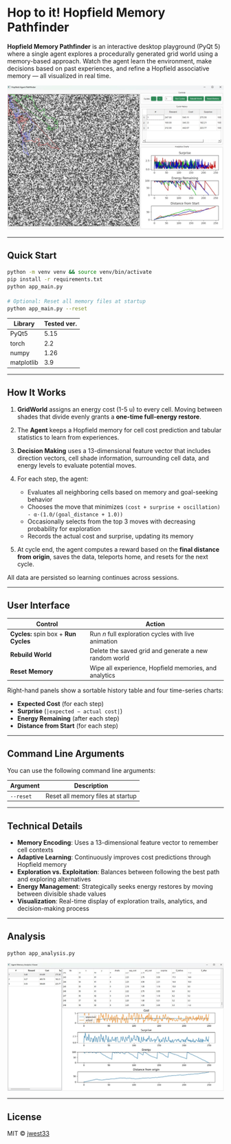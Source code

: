 # Hop to it! Hopfield Memory Pathfinder

**Hopfield Memory Pathfinder** is an interactive desktop playground (PyQt 5) where a single agent explores a procedurally generated grid world using a memory-based approach. Watch the agent learn the environment, make decisions based on past experiences, and refine a Hopfield associative memory — all visualized in real time.

![App example](example_app.jpg)

---

## Quick Start

```bash
python -m venv venv && source venv/bin/activate
pip install -r requirements.txt
python app_main.py

# Optional: Reset all memory files at startup
python app_main.py --reset
```

| Library    | Tested ver. |
| ---------- | ----------- |
| PyQt5      |  5.15       |
| torch      |  2.2        |
| numpy      |  1.26       |
| matplotlib |  3.9        |

---

## How It Works

1. **GridWorld** assigns an energy cost (1-5 u) to every cell. Moving between shades that divide evenly grants a **one-time full-energy restore**.

2. The **Agent** keeps a Hopfield memory for cell cost prediction and tabular statistics to learn from experiences.

3. **Decision Making** uses a 13-dimensional feature vector that includes direction vectors, cell shade information, surrounding cell data, and energy levels to evaluate potential moves.

4. For each step, the agent:
   - Evaluates all neighboring cells based on memory and goal-seeking behavior
   - Chooses the move that minimizes `(cost + surprise + oscillation) - α·(1.0/(goal_distance + 1.0))`
   - Occasionally selects from the top 3 moves with decreasing probability for exploration
   - Records the actual cost and surprise, updating its memory

5. At cycle end, the agent computes a reward based on the **final distance from origin**, saves the data, teleports home, and resets for the next cycle.

All data are persisted so learning continues across sessions.

---

## User Interface

| Control                               | Action                                                |
| ------------------------------------- | ----------------------------------------------------- |
| **Cycles:** spin box + **Run Cycles** | Run *n* full exploration cycles with live animation   |
| **Rebuild World**                     | Delete the saved grid and generate a new random world |
| **Reset Memory**                      | Wipe all experience, Hopfield memories, and analytics |

Right-hand panels show a sortable history table and four time-series charts:

* **Expected Cost** (for each step)
* **Surprise** (`|expected − actual cost|`)
* **Energy Remaining** (after each step)
* **Distance from Start** (for each step)

---

## Command Line Arguments

You can use the following command line arguments:

| Argument      | Description                             |
| ------------- | --------------------------------------- |
| `--reset`     | Reset all memory files at startup       |

---

## Technical Details

- **Memory Encoding**: Uses a 13-dimensional feature vector to remember cell contexts
- **Adaptive Learning**: Continuously improves cost predictions through Hopfield memory
- **Exploration vs. Exploitation**: Balances between following the best path and exploring alternatives
- **Energy Management**: Strategically seeks energy restores by moving between divisible shade values
- **Visualization**: Real-time display of exploration trails, analytics, and decision-making process

---

## Analysis

```bash
python app_analysis.py
```

![Analysis example](example_memory_analysis.jpg)

---

## License

MIT © [jwest33](https://github.com/jwest33)
